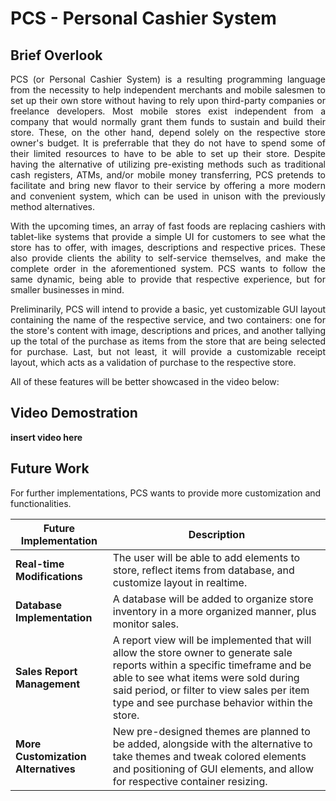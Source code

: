 # PCS - Personal Cashier System # 

## Brief Overlook ## 

<div style="text-align: justify"> 
PCS (or Personal Cashier System) is a resulting programming language from the necessity to help independent merchants and mobile salesmen to set up their own store without having to rely upon third-party companies or freelance developers. Most mobile stores exist independent from a company that would normally grant them funds to sustain and build their store. These, on the other hand, depend solely on the respective store owner's budget. It is preferrable that they do not have to spend some of their limited resources to have to be able to set up their store. Despite having the alternative of utilizing pre-existing methods such as traditional cash registers, ATMs, and/or mobile money transferring, PCS pretends to facilitate and bring new flavor to their service by offering a more modern and convenient system, which can be used in unison with the previously method alternatives. 

With the upcoming times, an array of fast foods are replacing cashiers with tablet-like systems that provide a simple UI for customers to see what the store has to offer, with images, descriptions and respective prices. These also provide clients the ability to self-service themselves, and make the complete order in the aforementioned system. PCS wants to follow the same dynamic, being able to provide that respective experience, but for smaller businesses in mind. 

Preliminarily, PCS will intend to provide a basic, yet customizable GUI layout containing the name of the respective service, and two containers: one for the store's content with image, descriptions and prices, and another tallying up the total of the purchase as items from the store that are being selected for purchase. Last, but not least, it will provide a customizable receipt layout, which acts as a validation of purchase to the respective store. 

</div>

All of these features will be better showcased in the video below:

## Video Demostration ## 

**insert video here** 


## Future Work ## 

For further implementations, PCS wants to provide more customization and functionalities. 

**Future Implementation** | **Description**
------------- | -------------
**Real-time Modifications**  | The user will be able to add elements to store, reflect items from database, and customize layout in realtime. 
**Database Implementation**  | A database will be added to organize store inventory in a more organized manner, plus monitor sales.  
**Sales Report Management** | A report view will be implemented that will allow the store owner to generate sale reports within a specific timeframe and be able to see what items were sold during said period, or filter to view sales per item type and see purchase behavior within the store. 
**More Customization Alternatives** | New pre-designed themes are planned to be added, alongside with the alternative to take themes and tweak colored elements and positioning of GUI elements, and allow for respective container resizing.
